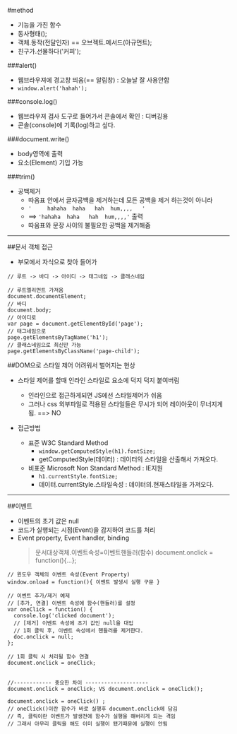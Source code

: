 #method
- 기능을 가진 함수
- 동사형태(); 
- 객체.동작(전달인자) == 오브젝트.메서드(아규먼트);
- 친구가.선물하다('커피');

###alert()
- 웹브라우져에 경고창 띄움(== 알림창) : 오늘날 잘 사용안함
- `window.alert('hahah');`

###console.log()
- 웹브라우져 검사 도구로 들어가서 콘솔에서 확인 : 디버깅용
- 콘솔(console)에 기록(log)하고 싶다.

###document.write()
- body영역에 출력
- 요소(Element) 기입 가능

###trim()
- 공백제거
  + 따옴표 안에서 글자공백을 제거하는데 모든 공백을 제거 하는것이 아니라
  + `'     hahaha  haha   hah  hum,,,,   '`
  + ==> `'hahaha  haha   hah  hum,,,,'`  출력
  + 따옴표와 문장 사이의 불필요한 공백을 제거해줌 

---

##문서 객체 접근
- 부모에서 자식으로 찾아 들어가
```
// 루트 -> 바디 -> 아이디 -> 태그네임 -> 클래스네임

// 루트엘리먼트 가져옴
document.documentElement;
// 바디
document.body; 
// 아이디로
var page = document.getElementById('page'); 
// 태그네임으로
page.getElementsByTagName('h1'); 
// 클래스네임으로 최신만 가능
page.getElementsByClassName('page-child');

```

##DOM으로 스타일 제어 어려워서 벌어지는 현상  
  - 스타일 제어를 할때 인라인 스타일로 요소에 덕지 덕지 붙여버림
    + 인라인으로 접근하게되면 JS에선 스타일제어가 쉬움 
    + 그러나 css 외부파일로 적용된 스타일들은 무시가 되어 레이아웃이 무너지게됨. ==> NO
  
  - 접근방법
    + 표준 W3C Standard Method
      * `window.getComputedStyle(h1).fontSize;`
      * getComputedStyle(데이터) : 데이터의 스타일을 산출해서 가져오다.
    + 비표준 Microsoft Non Standard Method : IE지원
      * `h1.currentStyle.fontSize;`
      * 데이터.currentStyle.스타일속성 : 데이터의.현재스타일을 가져오다.

---

##이벤트 
- 이벤트의 초기 값은 null
- 코드가 실행되는 시점(Event)을 감지하여 코드를 처리
- Event property, Event handler, binding
  > 문서대상객체.이벤트속성=이벤트핸들러(함수)
  > document.onclick = function(){...}; 

```
// 윈도우 객체의 이벤트 속성(Event Property)
window.onload = function(){ 이벤트 발생시 실행 구문 }

// 이벤트 추가/제거 예제
// [추가, 연결] 이벤트 속성에 함수(핸들러)를 설정
var oneClick = function() {
  console.log('clicked document');
  // [제거] 이벤트 속성에 초기 값인 null을 대입
  // 1회 클릭 후, 이벤트 속성에서 핸들러를 제거한다.
  doc.onclick = null;
};

// 1회 클릭 시 처리될 함수 연결
document.onclick = oneClick; 


//------------ 중요한 차이 --------------------
document.onclick = oneClick; VS document.onclick = oneClick(); 

document.onclick = oneClick() ;
// oneClick()이란 함수가 바로 실행후 document.onclick에 담김
// 즉, 클릭이란 이벤트가 발생전에 함수가 실행을 해버리게 되는 격임
// 그래서 아무리 클릭을 해도 이미 실행이 됐기때문에 실행이 안됨
```

